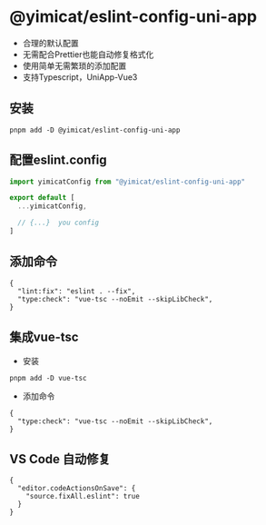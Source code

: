 # @yimicat/eslint-config-uni-app

- 合理的默认配置
- 无需配合Prettier也能自动修复格式化
- 使用简单无需繁琐的添加配置
- 支持Typescript，UniApp-Vue3

## 安装

```base
pnpm add -D @yimicat/eslint-config-uni-app
```

## 配置eslint.config

```javascript
import yimicatConfig from "@yimicat/eslint-config-uni-app"

export default [
  ...yimicatConfig,

  // {...}  you config
]
```

## 添加命令

```base
{
  "lint:fix": "eslint . --fix",
  "type:check": "vue-tsc --noEmit --skipLibCheck",
}
```

## 集成vue-tsc

- 安装

```base
pnpm add -D vue-tsc
```

- 添加命令

```base
{
  "type:check": "vue-tsc --noEmit --skipLibCheck",
}
```

## VS Code 自动修复

```base
{
  "editor.codeActionsOnSave": {
    "source.fixAll.eslint": true
  }
}

```
